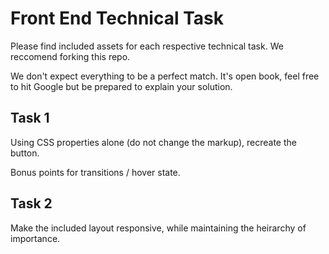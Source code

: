 # Front End Technical Task

Please find included assets for each respective technical task. We reccomend forking this repo. 

We don't expect everything to be a perfect match. It's open book, feel free to hit Google but be prepared to explain your solution. 

## Task 1

Using CSS properties alone (do not change the markup), recreate the button.

Bonus points for transitions / hover state.

## Task 2

Make the included layout responsive, while maintaining the heirarchy of importance.
